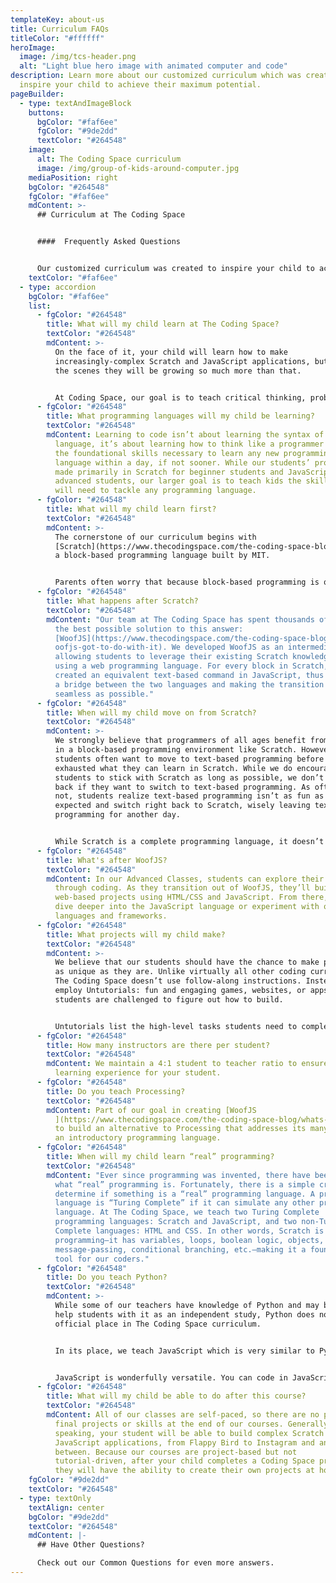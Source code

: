 ```yaml
---
templateKey: about-us
title: Curriculum FAQs
titleColor: "#ffffff"
heroImage:
  image: /img/tcs-header.png
  alt: "Light blue hero image with animated computer and code"
description: Learn more about our customized curriculum which was created to
  inspire your child to achieve their maximum potential.
pageBuilder:
  - type: textAndImageBlock
    buttons:
      bgColor: "#faf6ee"
      fgColor: "#9de2dd"
      textColor: "#264548"
    image:
      alt: The Coding Space curriculum
      image: /img/group-of-kids-around-computer.jpg
    mediaPosition: right
    bgColor: "#264548"
    fgColor: "#faf6ee"
    mdContent: >-
      ## Curriculum at The Coding Space


      ####  Frequently Asked Questions


      Our customized curriculum was created to inspire your child to achieve their maximum potential. This student-centered approach combines project-based learning with unique platforms like WoofJS to create a totally personalized education experience, allowing students to be challenged at their individual level and pace. Want to know more? Check out the answers to some of our most commonly asked curriculum questions.
    textColor: "#faf6ee"
  - type: accordion
    bgColor: "#faf6ee"
    list:
      - fgColor: "#264548"
        title: What will my child learn at The Coding Space?
        textColor: "#264548"
        mdContent: >-
          On the face of it, your child will learn how to make
          increasingly-complex Scratch and JavaScript applications, but behind
          the scenes they will be growing so much more than that.


          At Coding Space, our goal is to teach critical thinking, problem solving, and to instill a life-long love of learning, building, creating, and growing. We help students develop grit and intellectual confidence, two character strengths that will aid students greatly in other STEM (science, technology, engineering, and math) subjects. Our students learn the thought patterns and mindsets of programmers, including modeling, debugging, sequential thinking, top-down design, the design processes, test-driven development, and more.
      - fgColor: "#264548"
        title: What programming languages will my child be learning?
        textColor: "#264548"
        mdContent: Learning to code isn’t about learning the syntax of a particular
          language, it’s about learning how to think like a programmer and have
          the foundational skills necessary to learn any new programming
          language within a day, if not sooner. While our students’ projects are
          made primarily in Scratch for beginner students and JavaScript for
          advanced students, our larger goal is to teach kids the skills they
          will need to tackle any programming language.
      - fgColor: "#264548"
        title: What will my child learn first?
        textColor: "#264548"
        mdContent: >-
          The cornerstone of our curriculum begins with
          [Scratch](https://www.thecodingspace.com/the-coding-space-blog/celebrating-scratch-during-scratchweek),
          a block-based programming language built by MIT.


          Parents often worry that because block-based programming is quicker to start coding, it is less educational than text-based programming. It’s actually the opposite! Learning the syntax of a programming language is a tedious and rote task that doesn’t engage students’ critical thinking skills. Block-based programming skips directly to the difficult part of coding: formulating one’s ideas into a logical sequence of steps.
      - fgColor: "#264548"
        title: What happens after Scratch?
        textColor: "#264548"
        mdContent: "Our team at The Coding Space has spent thousands of hours creating
          the best possible solution to this answer:
          [WoofJS](https://www.thecodingspace.com/the-coding-space-blog/whats-w\
          oofjs-got-to-do-with-it). We developed WoofJS as an intermediate step,
          allowing students to leverage their existing Scratch knowledge while
          using a web programming language. For every block in Scratch, we
          created an equivalent text-based command in JavaScript, thus creating
          a bridge between the two languages and making the transition as
          seamless as possible."
      - fgColor: "#264548"
        title: When will my child move on from Scratch?
        textColor: "#264548"
        mdContent: >-
          We strongly believe that programmers of all ages benefit from starting
          in a block-based programming environment like Scratch. However,
          students often want to move to text-based programming before they’ve
          exhausted what they can learn in Scratch. While we do encourage
          students to stick with Scratch as long as possible, we don’t hold kids
          back if they want to switch to text-based programming. As often as
          not, students realize text-based programming isn’t as fun as they
          expected and switch right back to Scratch, wisely leaving text-based
          programming for another day.


          While Scratch is a complete programming language, it doesn’t have nearly as many features as JavaScript, HTML and CSS. When a student’s Scratch projects go beyond a couple hundred blocks of code, it’s about time to move to JavaScript through WoofJS. There they can learn to use arrays, functions that return values, first-class functions, variable scoping, functional programming principles, and much more.
      - fgColor: "#264548"
        title: What's after WoofJS?
        textColor: "#264548"
        mdContent: In our Advanced Classes, students can explore their creativity
          through coding. As they transition out of WoofJS, they’ll build
          web-based projects using HTML/CSS and JavaScript. From there, they can
          dive deeper into the JavaScript language or experiment with other
          languages and frameworks.
      - fgColor: "#264548"
        title: What projects will my child make?
        textColor: "#264548"
        mdContent: >-
          We believe that our students should have the chance to make projects
          as unique as they are. Unlike virtually all other coding curriculums,
          The Coding Space doesn’t use follow-along instructions. Instead, we
          employ Untutorials: fun and engaging games, websites, or apps that
          students are challenged to figure out how to build.


          Untutorials list the high-level tasks students need to complete the project, but intentionally leave out how to accomplish those tasks. Students develop strong grit, determination, and problem-solving skills by figuring out the rest via tinkering, Googling, asking a friend, and iterating towards a solution, all while developing deep insights and intuition of high-level concepts.
      - fgColor: "#264548"
        title: How many instructors are there per student?
        textColor: "#264548"
        mdContent: We maintain a 4:1 student to teacher ratio to ensure a personalized
          learning experience for your student.
      - fgColor: "#264548"
        title: Do you teach Processing?
        textColor: "#264548"
        mdContent: Part of our goal in creating [WoofJS
          ](https://www.thecodingspace.com/the-coding-space-blog/whats-woofjs-got-to-do-with-it)was
          to build an alternative to Processing that addresses its many flaws as
          an introductory programming language.
      - fgColor: "#264548"
        title: When will my child learn “real” programming?
        textColor: "#264548"
        mdContent: "Ever since programming was invented, there have been debates about
          what “real” programming is. Fortunately, there is a simple criteria to
          determine if something is a “real” programming language. A programming
          language is “Turing Complete” if it can simulate any other programming
          language. At The Coding Space, we teach two Turing Complete
          programming languages: Scratch and JavaScript, and two non-Turing
          Complete languages: HTML and CSS. In other words, Scratch is “real”
          programming—it has variables, loops, boolean logic, objects,
          message-passing, conditional branching, etc.—making it a foundational
          tool for our coders."
      - fgColor: "#264548"
        title: Do you teach Python?
        textColor: "#264548"
        mdContent: >-
          While some of our teachers have knowledge of Python and may be able to
          help students with it as an independent study, Python does not have an
          official place in The Coding Space curriculum.


          In its place, we teach JavaScript which is very similar to Python. However, it has one huge plus: it is the language of the web. As such, JavaScript is by far the most popular programming language [\[StackOverflow, 2019]](https://insights.stackoverflow.com/survey/2019). 


          JavaScript is wonderfully versatile. You can code in JavaScript on any device that can access the web, including phones, tablets, and Chromebooks. You can share your code via a simple link without requiring viewers to install software. JavaScript is designed for visual creations, such as websites, animations, and games. There are no core computer science concepts that students learn in Python that they don’t learn in JavaScript. And, with the largest and most active developer community, it continues to advance very quickly.
      - fgColor: "#264548"
        title: What will my child be able to do after this course?
        textColor: "#264548"
        mdContent: All of our classes are self-paced, so there are no predetermined
          final projects or skills at the end of our courses. Generally
          speaking, your student will be able to build complex Scratch and
          JavaScript applications, from Flappy Bird to Instagram and anything in
          between. Because our courses are project-based but not
          tutorial-driven, after your child completes a Coding Space project,
          they will have the ability to create their own projects at home.
    fgColor: "#9de2dd"
    textColor: "#264548"
  - type: textOnly
    textAlign: center
    bgColor: "#9de2dd"
    textColor: "#264548"
    mdContent: |-
      ## Have Other Questions?

      Check out our Common Questions for even more answers.
---
```

